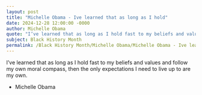 ```yaml
---
layout: post
title: "Michelle Obama - Ive learned that as long as I hold"
date: 2024-12-28 12:00:00 -0000
author: Michelle Obama
quote: "I’ve learned that as long as I hold fast to my beliefs and values and follow my own moral compass, then the only expectations I need to live up to are my own."
subject: Black History Month
permalink: /Black History Month/Michelle Obama/Michelle Obama - Ive learned that as long as I hold
---
```


I’ve learned that as long as I hold fast to my beliefs and values and follow my own moral compass, then the only expectations I need to live up to are my own.

- Michelle Obama
